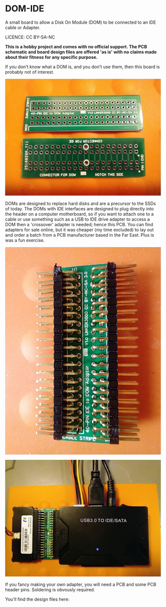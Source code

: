 # DOM-IDE
A small board to allow a Disk On Module (DOM) to be connected to an IDE cable or Adapter.

LICENCE: CC BY-SA-NC

**This is a hobby project and comes with no official support. The PCB schematic and board design files are offered 'as is' with no claims made about their fitness for any specific purpose.**

If you don't know what a DOM is, and you don't use them, then this board is probably not of interest.

![Image](DOM1.jpg)

DOMs are designed to replace hard disks and are a precursor to the SSDs of today. The DOMs with IDE interfaces are designed to plug directly into the header on a computer motherboard, so if you want to attach one to a cable or use something such as a USB to IDE drive adapter to access a DOM then a 'crossover' adapter is needed; hence this PCB. You can find adapters for sale online, but it was cheaper (my time excluded) to lay out and order a batch from a PCB manufacturer based in the Far East. Plus is was a fun exercise.

![Image](DOM2.jpg)

![Image](DOM3.jpg)

If you fancy making your own adapter, you will need a PCB and some PCB header pins. Soldering is obvously required.

You'll find the design files here:



